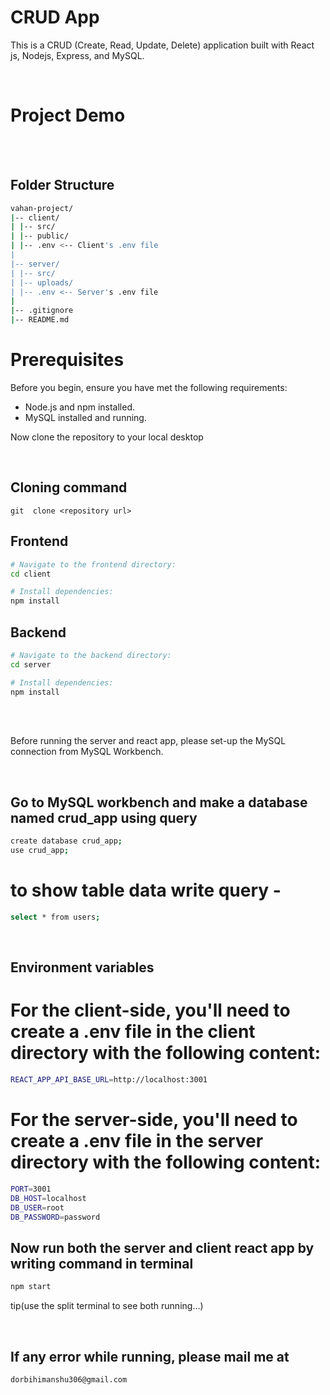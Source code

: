 # CRUD App

This is a CRUD (Create, Read, Update, Delete) application built with React js, Nodejs, Express, and MySQL.

<br>

# Project Demo

<br>
<br>

## Folder Structure

```bash
vahan-project/
|-- client/
| |-- src/
| |-- public/
| |-- .env <-- Client's .env file
|
|-- server/
| |-- src/
| |-- uploads/
| |-- .env <-- Server's .env file
|
|-- .gitignore
|-- README.md
```

# Prerequisites

Before you begin, ensure you have met the following requirements:

- Node.js and npm installed.
- MySQL installed and running.

Now clone the repository to your local desktop

<br>

## Cloning command

```
git  clone <repository url>
```

## Frontend

```bash
# Navigate to the frontend directory:
cd client

# Install dependencies:
npm install

```

## Backend

```bash
# Navigate to the backend directory:
cd server

# Install dependencies:
npm install

```

<br>
<br>

Before running the server and react app, please set-up the MySQL connection from MySQL Workbench.

<br>

## Go to MySQL workbench and make a database named crud_app using query

```bash
create database crud_app;
use crud_app;

```

# to show table data write query -

```bash
select * from users;
```

<br>

## Environment variables

# For the client-side, you'll need to create a .env file in the client directory with the following content:

```bash
REACT_APP_API_BASE_URL=http://localhost:3001
```

# For the server-side, you'll need to create a .env file in the server directory with the following content:

```bash
PORT=3001
DB_HOST=localhost
DB_USER=root
DB_PASSWORD=password
```

## Now run both the server and client react app by writing command in terminal

```bash
npm start
```

tip(use the split terminal to see both running...)

<br>

## If any error while running, please mail me at

```bash
dorbihimanshu306@gmail.com
```
